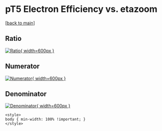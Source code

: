 # pT5 Electron Efficiency vs. etazoom

[[back to main](./)]



## Ratio

[![Ratio](../mtv/var/pT5_11_eff_etazoom.png){ width=600px }](../mtv/var/pT5_11_eff_etazoom.pdf)

## Numerator

[![Numerator](../mtv/num/pT5_11_eff_etazoom_num.png){ width=600px }](../mtv/num/pT5_11_eff_etazoom_num.pdf)

## Denominator

[![Denominator](../mtv/den/pT5_11_eff_etazoom_den.png){ width=600px }](../mtv/den/pT5_11_eff_etazoom_den.pdf)


``` {=html}
<style>
body { min-width: 100% !important; }
</style>
```
